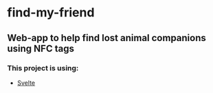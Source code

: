 # find-my-friend
## Web-app to help find lost animal companions using NFC tags

### This project is using:
- [Svelte](https://svelte.dev/)
